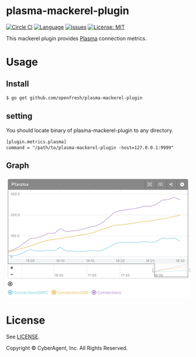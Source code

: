 plasma-mackerel-plugin
===========

[![Circle CI](https://circleci.com/gh/openfresh/plasma-mackerel-plugin.svg?style=shield&circle-token=1687597decf262a817315be69433f66b240862be)](https://circleci.com/gh/openfresh/plasma-mackerel-plugin)
[![Language](https://img.shields.io/badge/language-go-brightgreen.svg?style=flat)](https://golang.org/)
[![issues](https://img.shields.io/github/issues/openfresh/plasma-mackerel-plugin.svg?style=flat)](https://github.com/openfresh/plasma-mackerel-plugin/issues?state=open)
[![License: MIT](https://img.shields.io/badge/license-MIT-orange.svg)](LICENSE)


This mackerel plugin provides [Plasma](https://github.com/openfresh/plasma) connection metrics.

# Usage

## Install

```bash
$ go get github.com/openfresh/plasma-mackerel-plugin
```

## setting

You should locate binary of plasma-mackerel-plugin to any directory.

```
[plugin.metrics.plasma]
command = "/path/to/plasma-mackerel-plugin -host=127.0.0.1:9999"
```

## Graph

![Graph](metrics.png)

License
===
See [LICENSE](LICENSE).

Copyright © CyberAgent, Inc. All Rights Reserved.

